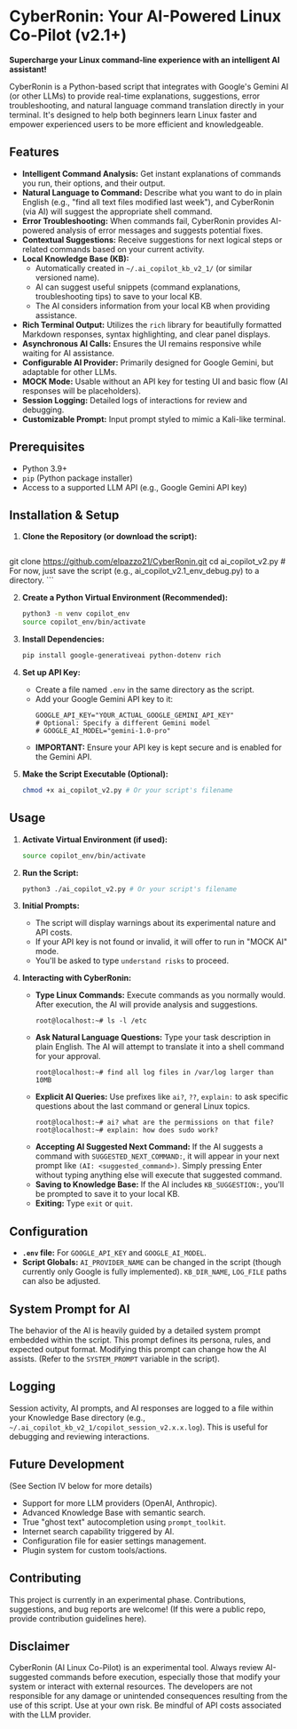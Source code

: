 # CyberRonin: Your AI-Powered Linux Co-Pilot (v2.1+)

**Supercharge your Linux command-line experience with an intelligent AI assistant!**

CyberRonin is a Python-based script that integrates with Google's Gemini AI (or other LLMs) to provide real-time explanations, suggestions, error troubleshooting, and natural language command translation directly in your terminal. It's designed to help both beginners learn Linux faster and empower experienced users to be more efficient and knowledgeable.

## Features

*   **Intelligent Command Analysis:** Get instant explanations of commands you run, their options, and their output.
*   **Natural Language to Command:** Describe what you want to do in plain English (e.g., "find all text files modified last week"), and CyberRonin (via AI) will suggest the appropriate shell command.
*   **Error Troubleshooting:** When commands fail, CyberRonin provides AI-powered analysis of error messages and suggests potential fixes.
*   **Contextual Suggestions:** Receive suggestions for next logical steps or related commands based on your current activity.
*   **Local Knowledge Base (KB):**
    *   Automatically created in `~/.ai_copilot_kb_v2_1/` (or similar versioned name).
    *   AI can suggest useful snippets (command explanations, troubleshooting tips) to save to your local KB.
    *   The AI considers information from your local KB when providing assistance.
*   **Rich Terminal Output:** Utilizes the `rich` library for beautifully formatted Markdown responses, syntax highlighting, and clear panel displays.
*   **Asynchronous AI Calls:** Ensures the UI remains responsive while waiting for AI assistance.
*   **Configurable AI Provider:** Primarily designed for Google Gemini, but adaptable for other LLMs.
*   **MOCK Mode:** Usable without an API key for testing UI and basic flow (AI responses will be placeholders).
*   **Session Logging:** Detailed logs of interactions for review and debugging.
*   **Customizable Prompt:** Input prompt styled to mimic a Kali-like terminal.

## Prerequisites

*   Python 3.9+
*   `pip` (Python package installer)
*   Access to a supported LLM API (e.g., Google Gemini API key)

## Installation & Setup

1.  **Clone the Repository (or download the script):**
    ```bash
   git clone https://github.com/elpazzo21/CyberRonin.git
   cd  ai_copilot_v2.py
    # For now, just save the script (e.g., ai_copilot_v2.1_env_debug.py) to a directory.
    ```

2.  **Create a Python Virtual Environment (Recommended):**
    ```bash
    python3 -m venv copilot_env
    source copilot_env/bin/activate
    ```

3.  **Install Dependencies:**
    ```bash
    pip install google-generativeai python-dotenv rich
    ```

4.  **Set up API Key:**
    *   Create a file named `.env` in the same directory as the script.
    *   Add your Google Gemini API key to it:
        ```env
        GOOGLE_API_KEY="YOUR_ACTUAL_GOOGLE_GEMINI_API_KEY"
        # Optional: Specify a different Gemini model
        # GOOGLE_AI_MODEL="gemini-1.0-pro"
        ```
    *   **IMPORTANT:** Ensure your API key is kept secure and is enabled for the Gemini API.

5.  **Make the Script Executable (Optional):**
    ```bash
    chmod +x ai_copilot_v2.py # Or your script's filename
    ```

## Usage

1.  **Activate Virtual Environment (if used):**
    ```bash
    source copilot_env/bin/activate
    ```

2.  **Run the Script:**
    ```bash
    python3 ./ai_copilot_v2.py # Or your script's filename
    ```

3.  **Initial Prompts:**
    *   The script will display warnings about its experimental nature and API costs.
    *   If your API key is not found or invalid, it will offer to run in "MOCK AI" mode.
    *   You'll be asked to type `understand risks` to proceed.

4.  **Interacting with CyberRonin:**
    *   **Type Linux Commands:** Execute commands as you normally would. After execution, the AI will provide analysis and suggestions.
        ```
        root@localhost:~# ls -l /etc
        ```
    *   **Ask Natural Language Questions:** Type your task description in plain English. The AI will attempt to translate it into a shell command for your approval.
        ```
        root@localhost:~# find all log files in /var/log larger than 10MB
        ```
    *   **Explicit AI Queries:** Use prefixes like `ai?`, `??`, `explain:` to ask specific questions about the last command or general Linux topics.
        ```
        root@localhost:~# ai? what are the permissions on that file?
        root@localhost:~# explain: how does sudo work?
        ```
    *   **Accepting AI Suggested Next Command:** If the AI suggests a command with `SUGGESTED_NEXT_COMMAND:`, it will appear in your next prompt like `(AI: <suggested_command>)`. Simply pressing Enter without typing anything else will execute that suggested command.
    *   **Saving to Knowledge Base:** If the AI includes `KB_SUGGESTION:`, you'll be prompted to save it to your local KB.
    *   **Exiting:** Type `exit` or `quit`.

## Configuration

*   **`.env` file:** For `GOOGLE_API_KEY` and `GOOGLE_AI_MODEL`.
*   **Script Globals:** `AI_PROVIDER_NAME` can be changed in the script (though currently only Google is fully implemented). `KB_DIR_NAME`, `LOG_FILE` paths can also be adjusted.

## System Prompt for AI

The behavior of the AI is heavily guided by a detailed system prompt embedded within the script. This prompt defines its persona, rules, and expected output format. Modifying this prompt can change how the AI assists. (Refer to the `SYSTEM_PROMPT` variable in the script).

## Logging

Session activity, AI prompts, and AI responses are logged to a file within your Knowledge Base directory (e.g., `~/.ai_copilot_kb_v2_1/copilot_session_v2.x.x.log`). This is useful for debugging and reviewing interactions.

## Future Development

(See Section IV below for more details)
*   Support for more LLM providers (OpenAI, Anthropic).
*   Advanced Knowledge Base with semantic search.
*   True "ghost text" autocompletion using `prompt_toolkit`.
*   Internet search capability triggered by AI.
*   Configuration file for easier settings management.
*   Plugin system for custom tools/actions.

## Contributing

This project is currently in an experimental phase. Contributions, suggestions, and bug reports are welcome! (If this were a public repo, provide contribution guidelines here).

## Disclaimer

CyberRonin (AI Linux Co-Pilot) is an experimental tool. Always review AI-suggested commands before execution, especially those that modify your system or interact with external resources. The developers are not responsible for any damage or unintended consequences resulting from the use of this script. Use at your own risk. Be mindful of API costs associated with the LLM provider.
